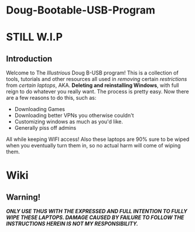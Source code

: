 # Doug-Bootable-USB-Program
# STILL W.I.P

## Introduction

Welcome to The _Illustrious_ Doug B-USB program! This is a collection of tools, tutorials and other resources all used in *removing* certain *restrictions* from *certain laptops*, AKA. __Deleting and reinstalling Windows__, with full reign to do whatever you really want. The process is pretty easy. Now there are a few reasons to do this, such as:

* Downloading Games
* Downloading better VPNs you otherwise couldn't
* Customizing windows as much as you'd like.
* Generally piss off admins

All while keeping WIFI access! Also these laptops are 90% sure to be wiped when you eventually turn them in, so no actual harm will   come of wiping them.

# Wiki

## Warning!

***ONLY USE THUS WITH THE EXPRESSED AND FULL INTENTION TO FULLY WIPE THESE LAPTOPS. DAMAGE CAUSED BY FAILURE TO FOLLOW THE INSTRUCTIONS HEREIN IS NOT MY RESPONSIBILITY.***


	
